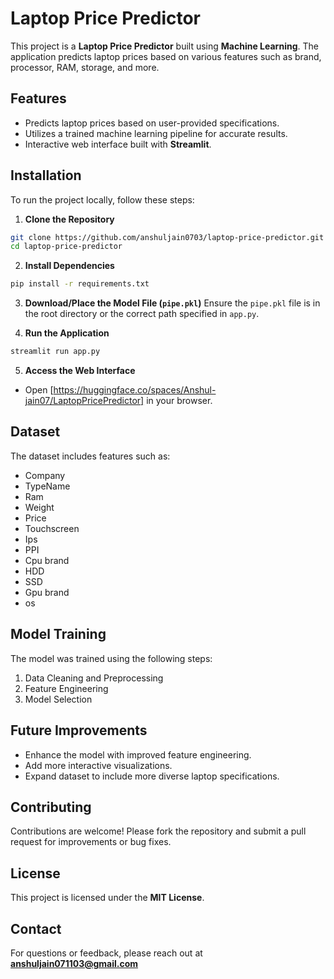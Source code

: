 # Laptop Price Predictor

This project is a **Laptop Price Predictor** built using **Machine Learning**. The application predicts laptop prices based on various features such as brand, processor, RAM, storage, and more.

## Features
- Predicts laptop prices based on user-provided specifications.
- Utilizes a trained machine learning pipeline for accurate results.
- Interactive web interface built with **Streamlit**.

## Installation

To run the project locally, follow these steps:

1. **Clone the Repository**
```bash
git clone https://github.com/anshuljain0703/laptop-price-predictor.git
cd laptop-price-predictor
```

2. **Install Dependencies**
```bash
pip install -r requirements.txt
```

3. **Download/Place the Model File (`pipe.pkl`)**
Ensure the `pipe.pkl` file is in the root directory or the correct path specified in `app.py`.

4. **Run the Application**
```bash
streamlit run app.py
```

5. **Access the Web Interface**
- Open [https://huggingface.co/spaces/Anshul-jain07/LaptopPricePredictor] in your browser.

## Dataset
The dataset includes features such as:
- Company  
- TypeName  
- Ram  
- Weight  
- Price  
- Touchscreen  
- Ips  
- PPI  
- Cpu brand  
- HDD  
- SSD  
- Gpu brand  
- os  

## Model Training
The model was trained using the following steps:
1. Data Cleaning and Preprocessing
2. Feature Engineering
3. Model Selection 


## Future Improvements
- Enhance the model with improved feature engineering.
- Add more interactive visualizations.
- Expand dataset to include more diverse laptop specifications.

## Contributing
Contributions are welcome! Please fork the repository and submit a pull request for improvements or bug fixes.

## License
This project is licensed under the **MIT License**.

## Contact
For questions or feedback, please reach out at **anshuljain071103@gmail.com**

